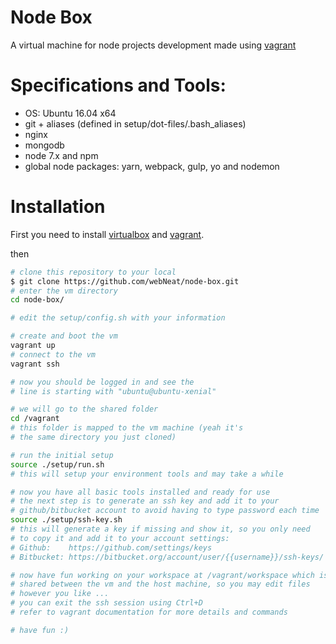 # Node Box

A virtual machine for node projects development made using [vagrant](https://www.vagrantup.com)

# Specifications and Tools:

- OS: Ubuntu 16.04 x64
- git + aliases (defined in setup/dot-files/.bash_aliases)
- nginx
- mongodb
- node 7.x and npm
- global node packages: yarn, webpack, gulp, yo and nodemon

# Installation

First you need to install [virtualbox](https://www.virtualbox.org/wiki/Downloads) and [vagrant](https://www.vagrantup.com/docs/installation/).

then

```bash
# clone this repository to your local
$ git clone https://github.com/webNeat/node-box.git
# enter the vm directory
cd node-box/

# edit the setup/config.sh with your information

# create and boot the vm
vagrant up
# connect to the vm
vagrant ssh

# now you should be logged in and see the 
# line is starting with "ubuntu@ubuntu-xenial"

# we will go to the shared folder
cd /vagrant
# this folder is mapped to the vm machine (yeah it's 
# the same directory you just cloned)

# run the initial setup
source ./setup/run.sh 
# this will setup your environment tools and may take a while

# now you have all basic tools installed and ready for use
# the next step is to generate an ssh key and add it to your 
# github/bitbucket account to avoid having to type password each time
source ./setup/ssh-key.sh
# this will generate a key if missing and show it, so you only need 
# to copy it and add it to your account settings:
# Github:    https://github.com/settings/keys
# Bitbucket: https://bitbucket.org/account/user/{{username}}/ssh-keys/

# now have fun working on your workspace at /vagrant/workspace which is 
# shared between the vm and the host machine, so you may edit files
# however you like ...
# you can exit the ssh session using Ctrl+D
# refer to vagrant documentation for more details and commands

# have fun :)
```
